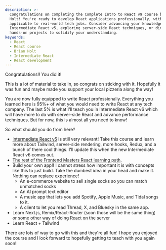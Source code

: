 ```yaml
---
description: >-
  Congratulations on completing the Complete Intro to React v9 course by Brian
  Holt! You're ready to develop React applications professionally, with skills
  applicable to real-world tech jobs. Consider advancing your knowledge with
  Intermediate React v5, exploring server-side React techniques, or diving into
  hands-on projects to solidify your understanding.
keywords:
  - React
  - React course
  - Brian Holt
  - Intermediate React
  - React development
---
```


Congratulations!! You did it!

This is a lot of material to take in, so congrats on sticking with it. Hopefully it was fun and maybe made you support your local pizzeria along the way!

You are now fully equipped to write React professionally. Everything you learned here is 95%+ of what you would need to write React at any tech company. The last 5% is what I'll teach you in Intermediate React v6 which will have more to do with server-side React and advance performance techniques. But for now, this is almost all you need to know!

So what should you do from here?

- [Intermediate React v5][v5] is still very relevant! Take this course and learn more about Tailwind, server-side rendering, more hooks, Redux, and a bunch of there cool things. I'll update this when the new Intermediate React v6 comes out.
- [The rest of the Frontend Masters React learning path][path].
- Build your own app!! I cannot stress how important it is with concepts like this to just build. Take the dumbest idea in your head and make it. Nothing can replace experience!
  - An e-commerce website to sell single socks so you can match unmatched socks
  - An AI prompt text editor
  - A music app that lets you add Spotify, Apple Music, and Tidal songs to it.
  - A client to let you read Thread, X, and Bluesky in the same app.
- Learn Next.js, Remix/React-Router (soon those will be the same thing) or some other way of doing React on the server
- Learn React + Tailwind

There are lots of way to go with this and they're all fun! I hope you enjoyed the course and I look forward to hopefully getting to teach with you again soon!

[v5]: https://frontendmasters.com/courses/intermediate-react-v5/
[path]: https://frontendmasters.com/learn/react/
